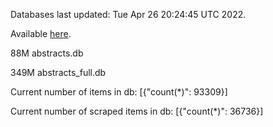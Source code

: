 Databases last updated: Tue Apr 26 20:24:45 UTC 2022. 

Available [here](https://github.com/cbeauhilton/ash-db/releases).


88M	abstracts.db

349M	abstracts_full.db

Current number of items in db:
[{"count(*)": 93309}]

Current number of scraped items in db:
[{"count(*)": 36736}]
